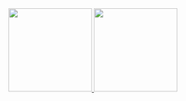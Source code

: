 <a href="#">
<img src="https://github-readme-stats.vercel.app/api?username=fararay&show_icons=true&theme=dark" height = "165">
<img src="https://github-readme-stats.vercel.app/api/top-langs/?username=fararay&layout=compact&theme=merko&hide=css,html,jupyter%20notebook" height = "165">
</a>
